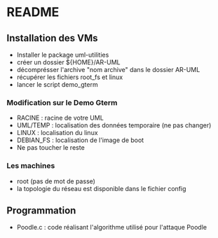 # README

## Installation des VMs

* Installer le package uml-utilities
* créer un dossier ${HOME}/AR-UML 
* décomprésser l'archive "nom archive" dans le dossier AR-UML
* récupérer les fichiers root_fs et linux
* lancer le script demo_gterm

### Modification sur le Demo Gterm

* RACINE : racine de votre UML
* UML/TEMP : localisation des données temporaire (ne pas changer)
* LINUX : localisation du linux
* DEBIAN_FS : localisation de l'image de boot
* Ne pas toucher le reste

### Les machines

* root (pas de mot de passe)
* la topologie du réseau est disponible dans le fichier config

## Programmation 

* Poodle.c : code réalisant l'algorithme utilisé pour l'attaque Poodle